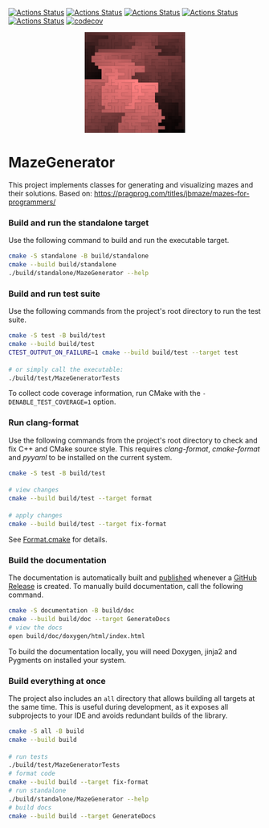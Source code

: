 [![Actions Status](https://github.com/danielplawrence/MazeGeneration/workflows/MacOS/badge.svg)](https://github.com/danielplawrence/MazeGeneration/actions)
[![Actions Status](https://github.com/danielplawrence/MazeGeneration/workflows/Windows/badge.svg)](https://github.com/danielplawrence/MazeGeneration/actions)
[![Actions Status](https://github.com/danielplawrence/MazeGeneration/workflows/Ubuntu/badge.svg)](https://github.com/danielplawrence/MazeGeneration/actions)
[![Actions Status](https://github.com/danielplawrence/MazeGeneration/workflows/Style/badge.svg)](https://github.com/danielplawrence/MazeGeneration/actions)
[![Actions Status](https://github.com/danielplawrence/MazeGeneration/workflows/Install/badge.svg)](https://github.com/danielplawrence/MazeGeneration/actions)
[![codecov](https://codecov.io/gh/danielplawrence/MazeGeneration/branch/master/graph/badge.svg)](https://codecov.io/gh/danielplawrence/MazeGeneration)

<p align="center">
  <img src="https://raw.githubusercontent.com/danielplawrence/MazeGeneration/master/.github/images/grid_distances.png" height="200" width="auto" />
</p>

# MazeGenerator

This project implements classes for generating and visualizing mazes and their solutions.
Based on: https://pragprog.com/titles/jbmaze/mazes-for-programmers/

### Build and run the standalone target

Use the following command to build and run the executable target.

```bash
cmake -S standalone -B build/standalone
cmake --build build/standalone
./build/standalone/MazeGenerator --help
```

### Build and run test suite

Use the following commands from the project's root directory to run the test suite.

```bash
cmake -S test -B build/test
cmake --build build/test
CTEST_OUTPUT_ON_FAILURE=1 cmake --build build/test --target test

# or simply call the executable: 
./build/test/MazeGeneratorTests
```

To collect code coverage information, run CMake with the `-DENABLE_TEST_COVERAGE=1` option.

### Run clang-format

Use the following commands from the project's root directory to check and fix C++ and CMake source style.
This requires _clang-format_, _cmake-format_ and _pyyaml_ to be installed on the current system.

```bash
cmake -S test -B build/test

# view changes
cmake --build build/test --target format

# apply changes
cmake --build build/test --target fix-format
```

See [Format.cmake](https://github.com/TheLartians/Format.cmake) for details.

### Build the documentation

The documentation is automatically built and [published](https://thelartians.github.io/ModernCppStarter) whenever a [GitHub Release](https://help.github.com/en/github/administering-a-repository/managing-releases-in-a-repository) is created.
To manually build documentation, call the following command.

```bash
cmake -S documentation -B build/doc
cmake --build build/doc --target GenerateDocs
# view the docs
open build/doc/doxygen/html/index.html
```

To build the documentation locally, you will need Doxygen, jinja2 and Pygments on installed your system.

### Build everything at once

The project also includes an `all` directory that allows building all targets at the same time.
This is useful during development, as it exposes all subprojects to your IDE and avoids redundant builds of the library.

```bash
cmake -S all -B build
cmake --build build

# run tests
./build/test/MazeGeneratorTests
# format code
cmake --build build --target fix-format
# run standalone
./build/standalone/MazeGenerator --help
# build docs
cmake --build build --target GenerateDocs
```